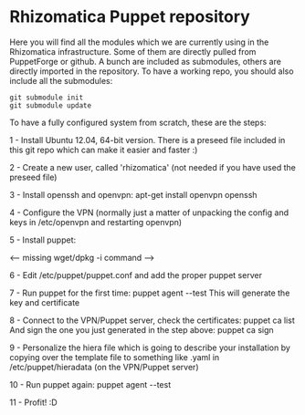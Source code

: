 # Rhizomatica Puppet repository

Here you will find all the modules which we are currently using in the Rhizomatica infrastructure.
Some of them are directly pulled from PuppetForge or github. A bunch are included as submodules, others are directly imported in the repository.
To have a working repo, you should also include all the submodules:

	git submodule init
	git submodule update

To have a fully configured system from scratch, these are the steps:

1 - Install Ubuntu 12.04, 64-bit version. There is a preseed file included in this git repo which can make it easier and faster :)

2 - Create a new user, called 'rhizomatica' (not needed if you have used the preseed file)

3 - Install openssh and openvpn:
apt-get install openvpn openssh

4 - Configure the VPN (normally just a matter of unpacking the config and keys in /etc/openvpn and restarting openvpn)

5 - Install puppet:

<-- missing wget/dpkg -i command -->

6 - Edit /etc/puppet/puppet.conf and add the proper puppet server

7 - Run puppet for the first time:
puppet agent --test
This will generate the key and certificate

8 - Connect to the VPN/Puppet server, check the certificates:
puppet ca list
And sign the one you just generated in the step above:
puppet ca sign <hostname>

9 - Personalize the hiera file which is going to describe your installation by copying over the template file to something like <hostname>.yaml in /etc/puppet/hieradata (on the VPN/Puppet server)

10 - Run puppet again:
puppet agent --test

11 - Profit! :D
